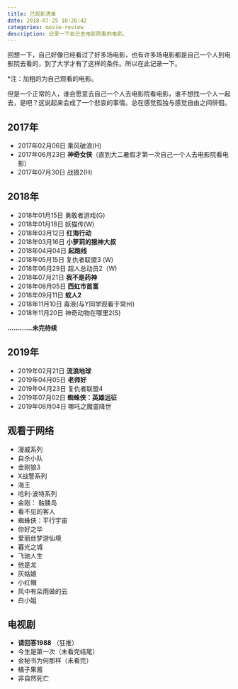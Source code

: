```yaml
---
title: 已观影清单
date: 2018-07-25 10:26:42
categories: movie-review
description: 记录一下自己去电影院看的电影。
---
```



回想一下，自己好像已经看过了好多场电影，也有许多场电影都是自己一个人到电影院去看的，到了大学才有了这样的条件。所以在此记录一下。

*注：加粗的为自己观看的电影。

但是一个正常的人，谁会愿意去自己一个人去电影院看电影，谁不想找一个人一起去，是吧？这说起来会成了一个悲哀的事情。总在感觉孤独与感觉自由之间徘徊。

## 2017年

- 2017年02月06日 乘风破浪(H)
- 2017年06月23日 **神奇女侠**（直到大二暑假才第一次自己一个人去电影院看电影）
- 2017年07月30日 战狼2(H)

## 2018年

- 2018年01月15日 勇敢者游戏(G)
- 2018年01月18日 妖猫传(W)
- 2018年03月12日 **红海行动**
- 2018年03月16日 **小萝莉的猴神大叔**
- 2018年04月04日 **起跑线**
- 2018年05月15日 复仇者联盟3 (W)
- 2018年06月29日 超人总动员2（W)
- 2018年07月21日 **我不是药神**
- 2018年08月05日 **西虹市首富**
- 2018年09月11日 **蚁人2**
- 2018年11月10日 毒液(与Y同学观看于常州)
- 2018年11月20日 神奇动物在哪里2(S)

**…………未完待续**

## 2019年

- 2019年02月21日 **流浪地球**
- 2019年04月05日 **老师好**
- 2019年04月23日 复仇者联盟4
- 2019年07月02日 **蜘蛛侠：英雄远征**
- 2019年08月04日 哪吒之魔童降世

## 观看于网络

- 漫威系列
- 自杀小队
- 金刚狼3
- X战警系列
- 海王
- 哈利·波特系列
- 金刚： 骷髅岛
- 看不见的客人
- 蜘蛛侠：平行宇宙
- 你好之华
- 爱丽丝梦游仙境
- 暮光之城
- 飞驰人生
- 他是龙
- 灰姑娘
- 小红帽
- 风中有朵雨做的云
- 白小姐

## 电视剧

- **请回答1988**  （狂推）
- 今生是第一次（未看完结尾）
- 金秘书为何那样（未看完）
- 橘子果酱
- 非自然死亡

